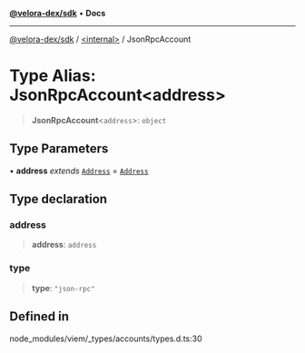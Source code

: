 [**@velora-dex/sdk**](../../README.md) • **Docs**

***

[@velora-dex/sdk](../../globals.md) / [\<internal\>](../README.md) / JsonRpcAccount

# Type Alias: JsonRpcAccount\<address\>

> **JsonRpcAccount**\<`address`\>: `object`

## Type Parameters

• **address** *extends* [`Address`](Address.md) = [`Address`](Address.md)

## Type declaration

### address

> **address**: `address`

### type

> **type**: `"json-rpc"`

## Defined in

node\_modules/viem/\_types/accounts/types.d.ts:30
